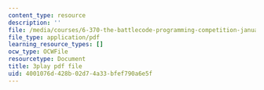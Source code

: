 ```yaml
---
content_type: resource
description: ''
file: /media/courses/6-370-the-battlecode-programming-competition-january-iap-2013/4001076d428b02d74a33bfef790a6e5f_g2NoQCEgsCM.pdf
file_type: application/pdf
learning_resource_types: []
ocw_type: OCWFile
resourcetype: Document
title: 3play pdf file
uid: 4001076d-428b-02d7-4a33-bfef790a6e5f
---
```

